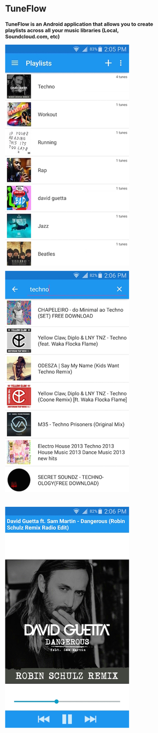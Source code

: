 # TuneFlow

### TuneFlow is an Android application that allows you to create playlists across all your music libraries (Local, Soundcloud.com, etc)


![](https://raw.githubusercontent.com/dannybit/TuneFlow/master/screenshots/Screenshot_2015-07-21-14-05-52.jpg)
<br />

![](https://raw.githubusercontent.com/dannybit/TuneFlow/master/screenshots/Screenshot_2015-07-21-14-06-25.jpg )

<br />

![](https://raw.githubusercontent.com/dannybit/TuneFlow/master/screenshots/Screenshot_2015-07-21-14-06-44.jpg)


